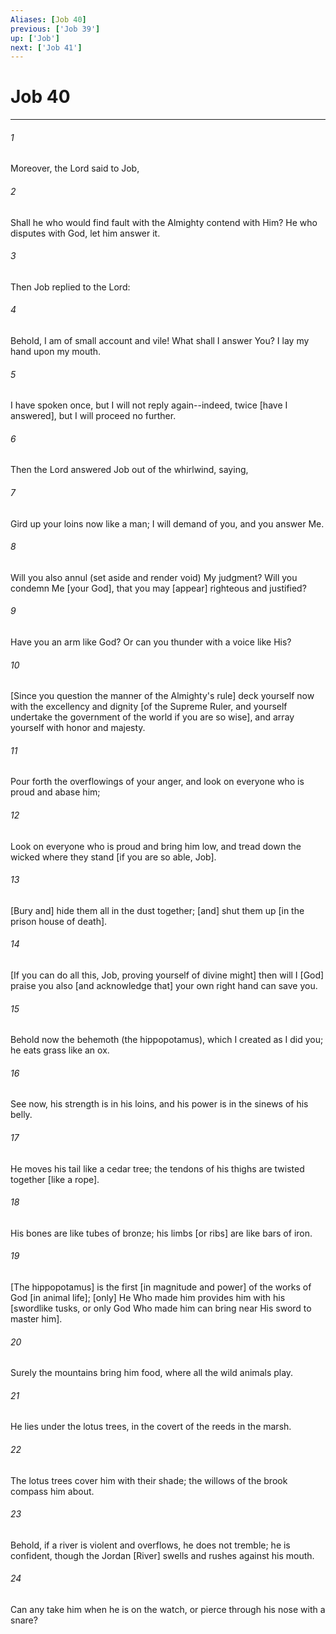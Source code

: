 ```yaml
---
Aliases: [Job 40]
previous: ['Job 39']
up: ['Job']
next: ['Job 41']
---
```

# Job 40

***


###### 1 


Moreover, the Lord said to Job, 


###### 2 


Shall he who would find fault with the Almighty contend with Him? He who disputes with God, let him answer it. 


###### 3 


Then Job replied to the Lord: 


###### 4 


Behold, I am of small account and vile! What shall I answer You? I lay my hand upon my mouth. 


###### 5 


I have spoken once, but I will not reply again--indeed, twice [have I answered], but I will proceed no further. 


###### 6 


Then the Lord answered Job out of the whirlwind, saying, 


###### 7 


Gird up your loins now like a man; I will demand of you, and you answer Me. 


###### 8 


Will you also annul (set aside and render void) My judgment? Will you condemn Me [your God], that you may [appear] righteous and justified? 


###### 9 


Have you an arm like God? Or can you thunder with a voice like His? 


###### 10 


[Since you question the manner of the Almighty's rule] deck yourself now with the excellency and dignity [of the Supreme Ruler, and yourself undertake the government of the world if you are so wise], and array yourself with honor and majesty. 


###### 11 


Pour forth the overflowings of your anger, and look on everyone who is proud and abase him; 


###### 12 


Look on everyone who is proud and bring him low, and tread down the wicked where they stand [if you are so able, Job]. 


###### 13 


[Bury and] hide them all in the dust together; [and] shut them up [in the prison house of death]. 


###### 14 


[If you can do all this, Job, proving yourself of divine might] then will I [God] praise you also [and acknowledge that] your own right hand can save you. 


###### 15 


Behold now the behemoth (the hippopotamus), which I created as I did you; he eats grass like an ox. 


###### 16 


See now, his strength is in his loins, and his power is in the sinews of his belly. 


###### 17 


He moves his tail like a cedar tree; the tendons of his thighs are twisted together [like a rope]. 


###### 18 


His bones are like tubes of bronze; his limbs [or ribs] are like bars of iron. 


###### 19 


[The hippopotamus] is the first [in magnitude and power] of the works of God [in animal life]; [only] He Who made him provides him with his [swordlike tusks, or only God Who made him can bring near His sword to master him]. 


###### 20 


Surely the mountains bring him food, where all the wild animals play. 


###### 21 


He lies under the lotus trees, in the covert of the reeds in the marsh. 


###### 22 


The lotus trees cover him with their shade; the willows of the brook compass him about. 


###### 23 


Behold, if a river is violent and overflows, he does not tremble; he is confident, though the Jordan [River] swells and rushes against his mouth. 


###### 24 


Can any take him when he is on the watch, or pierce through his nose with a snare?
